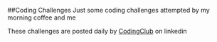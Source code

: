 ##Coding Challenges
Just some coding challenges attempted by my morning coffee and me

These challenges are posted daily by [CodingClub](https://www.linkedin.com/company/coding-club/) on linkedin